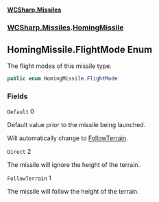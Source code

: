 #### [WCSharp.Missiles](index.md 'index')
### [WCSharp.Missiles](WCSharp.Missiles.md 'WCSharp.Missiles').[HomingMissile](WCSharp.Missiles.HomingMissile.md 'WCSharp.Missiles.HomingMissile')

## HomingMissile.FlightMode Enum

The flight modes of this missile type.

```csharp
public enum HomingMissile.FlightMode
```
### Fields

<a name='WCSharp.Missiles.HomingMissile.FlightMode.Default'></a>

`Default` 0

Default value prior to the missile being launched.  
  
Will automatically change to [FollowTerrain](WCSharp.Missiles.HomingMissile.FlightMode.md#WCSharp.Missiles.HomingMissile.FlightMode.FollowTerrain 'WCSharp.Missiles.HomingMissile.FlightMode.FollowTerrain').

<a name='WCSharp.Missiles.HomingMissile.FlightMode.Direct'></a>

`Direct` 2

The missile will ignore the height of the terrain.

<a name='WCSharp.Missiles.HomingMissile.FlightMode.FollowTerrain'></a>

`FollowTerrain` 1

The missile will follow the height of the terrain.